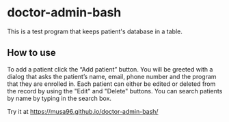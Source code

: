 # doctor-admin-bash

This is a test program that keeps patient's database in a table.

## How to use
To add a patient click the “Add patient” button. You will be greeted with a dialog that asks the patient’s name, email, phone number and the program that they are enrolled in.
Each patient can either be edited or deleted from the record by using the "Edit" and "Delete" buttons.
You can search patients by name by typing in the search box.

Try it at https://musa96.github.io/doctor-admin-bash/
